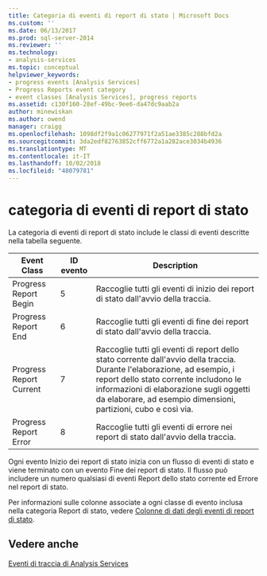 ```yaml
---
title: Categoria di eventi di report di stato | Microsoft Docs
ms.custom: ''
ms.date: 06/13/2017
ms.prod: sql-server-2014
ms.reviewer: ''
ms.technology:
- analysis-services
ms.topic: conceptual
helpviewer_keywords:
- progress events [Analysis Services]
- Progress Reports event category
- event classes [Analysis Services], progress reports
ms.assetid: c130f160-28ef-49bc-9ee6-da47dc9aab2a
author: minewiskan
ms.author: owend
manager: craigg
ms.openlocfilehash: 1098df2f9a1c06277971f2a51ae3385c288bfd2a
ms.sourcegitcommit: 3da2edf82763852cff6772a1a282ace3034b4936
ms.translationtype: MT
ms.contentlocale: it-IT
ms.lasthandoff: 10/02/2018
ms.locfileid: "48079781"
---
```

# <a name="progress-reports-event-category"></a>categoria di eventi di report di stato
  La categoria di eventi di report di stato include le classi di eventi descritte nella tabella seguente.  
  
|Event Class|ID evento|Description|  
|-----------------|--------------|-----------------|  
|Progress Report Begin|5|Raccoglie tutti gli eventi di inizio dei report di stato dall'avvio della traccia.|  
|Progress Report End|6|Raccoglie tutti gli eventi di fine dei report di stato dall'avvio della traccia.|  
|Progress Report Current|7|Raccoglie tutti gli eventi di report dello stato corrente dall'avvio della traccia. Durante l'elaborazione, ad esempio, i report dello stato corrente includono le informazioni di elaborazione sugli oggetti da elaborare, ad esempio dimensioni, partizioni, cubo e così via.|  
|Progress Report Error|8|Raccoglie tutti gli eventi di errore nei report di stato dall'avvio della traccia.|  
  
 Ogni evento Inizio dei report di stato inizia con un flusso di eventi di stato e viene terminato con un evento Fine dei report di stato. Il flusso può includere un numero qualsiasi di eventi Report dello stato corrente ed Errore nel report di stato.  
  
 Per informazioni sulle colonne associate a ogni classe di evento inclusa nella categoria Report di stato, vedere [Colonne di dati degli eventi di report di stato](progress-reports-data-columns.md).  
  
## <a name="see-also"></a>Vedere anche  
 [Eventi di traccia di Analysis Services](analysis-services-trace-events.md)  
  
  
